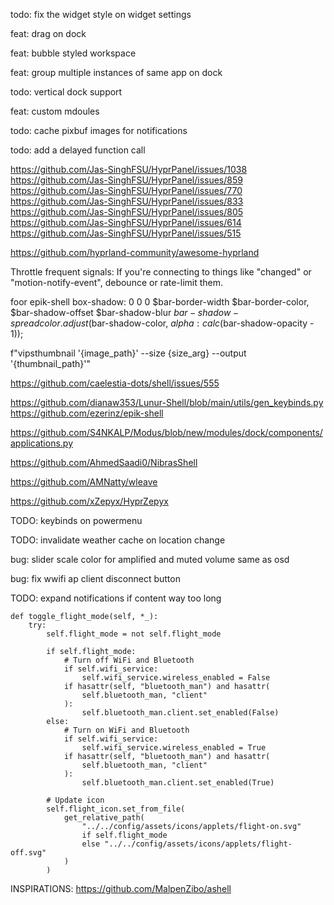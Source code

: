 
todo: fix the widget style on widget settings

feat: drag on dock

feat: bubble styled workspace

feat: group multiple instances of same app on dock

todo: vertical dock support

feat: custom mdoules

todo: cache pixbuf images for notifications

todo: add a delayed function call

https://github.com/Jas-SinghFSU/HyprPanel/issues/1038
https://github.com/Jas-SinghFSU/HyprPanel/issues/859
https://github.com/Jas-SinghFSU/HyprPanel/issues/770
https://github.com/Jas-SinghFSU/HyprPanel/issues/833
https://github.com/Jas-SinghFSU/HyprPanel/issues/805
https://github.com/Jas-SinghFSU/HyprPanel/issues/614
https://github.com/Jas-SinghFSU/HyprPanel/issues/515


https://github.com/hyprland-community/awesome-hyprland


Throttle frequent signals: If you're connecting to things like "changed" or "motion-notify-event", debounce or rate-limit them.

foor epik-shell
  box-shadow:
    0 0 0 $bar-border-width $bar-border-color,
    $bar-shadow-offset $bar-shadow-blur $bar-shadow-spread
      color.adjust($bar-shadow-color, $alpha: calc($bar-shadow-opacity - 1));


   f"vipsthumbnail '{image_path}' --size {size_arg} --output '{thumbnail_path}'"

https://github.com/caelestia-dots/shell/issues/555

https://github.com/dianaw353/Lunur-Shell/blob/main/utils/gen_keybinds.py
https://github.com/ezerinz/epik-shell

https://github.com/S4NKALP/Modus/blob/new/modules/dock/components/applications.py

https://github.com/AhmedSaadi0/NibrasShell

https://github.com/AMNatty/wleave

https://github.com/xZepyx/HyprZepyx

TODO: keybinds on powermenu

TODO: invalidate weather cache on location change


bug: slider scale color for amplified and muted volume same as osd


bug: fix wwifi ap client disconnect button


TODO: expand notifications if content way too long


    def toggle_flight_mode(self, *_):
        try:
            self.flight_mode = not self.flight_mode

            if self.flight_mode:
                # Turn off WiFi and Bluetooth
                if self.wifi_service:
                    self.wifi_service.wireless_enabled = False
                if hasattr(self, "bluetooth_man") and hasattr(
                    self.bluetooth_man, "client"
                ):
                    self.bluetooth_man.client.set_enabled(False)
            else:
                # Turn on WiFi and Bluetooth
                if self.wifi_service:
                    self.wifi_service.wireless_enabled = True
                if hasattr(self, "bluetooth_man") and hasattr(
                    self.bluetooth_man, "client"
                ):
                    self.bluetooth_man.client.set_enabled(True)

            # Update icon
            self.flight_icon.set_from_file(
                get_relative_path(
                    "../../config/assets/icons/applets/flight-on.svg"
                    if self.flight_mode
                    else "../../config/assets/icons/applets/flight-off.svg"
                )
            )



INSPIRATIONS:
https://github.com/MalpenZibo/ashell

